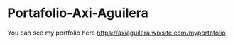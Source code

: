 # Portafolio-Axi-Aguilera

You can see my portfolio here https://axiaguilera.wixsite.com/myportafolio
